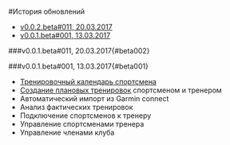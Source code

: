 #История обновлений

* [v0.0.2.beta#011, 20.03.2017](#beta002)
* [v0.0.1.beta#001, 13.03.2017](#beta001)


###v0.0.1.beta#011, 20.03.2017{#beta002}


###v0.0.1.beta#001, 13.03.2017{#beta001}
* [Тренировочный календарь спортсмена](/basics/calendar.md)
* [Создание плановых тренировок](/basics/create-plan-activity.md) спортсменом и тренером
* Автоматический импорт из Garmin connect
* Анализ фактических тренировок
* Подключение спортсменов к тренеру
* Управление спортсменами тренера
* Управление членами клуба